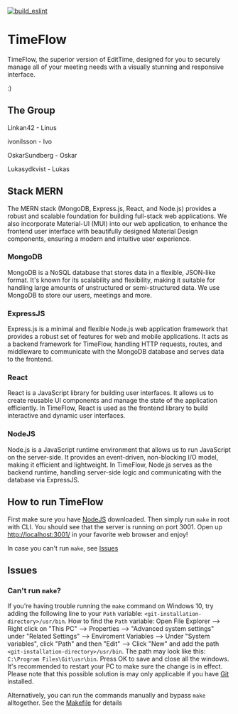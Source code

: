 [![build_eslint](https://github.com/Linkan42/TimeFlow/actions/workflows/Build_ESLint.yml/badge.svg)](https://github.com/Linkan42/TimeFlow/actions/workflows/Build_ESLint.yml)
# TimeFlow

TimeFlow, the superior version of EditTime, designed for you to securely manage all of your meeting needs with a visually stunning and responsive interface.

:)

## The Group 

Linkan42      - Linus

ivonilsson    - Ivo

OskarSundberg - Oskar 

Lukasydkvist  - Lukas

## Stack MERN

The MERN stack (MongoDB, Express.js, React, and Node.js) provides a robust and scalable foundation for building full-stack web applications. We also incorporate Material-UI (MUI) into our web application, to enhance the frontend user interface with beautifully designed Material Design components, ensuring a modern and intuitive user experience.

### MongoDB

MongoDB is a NoSQL database that stores data in a flexible, JSON-like format. It's known for its scalability and flexibility, making it suitable for handling large amounts of unstructured or semi-structured data. We use MongoDB to store our users, meetings and more.

### ExpressJS

Express.js is a minimal and flexible Node.js web application framework that provides a robust set of features for web and mobile applications. It acts as a backend framework for TimeFlow, handling HTTP requests, routes, and middleware to communicate with the MongoDB database and serves data to the frontend.

### React

React is a JavaScript library for building user interfaces. It allows us to create reusable UI components and manage the state of the application efficiently. In TimeFlow, React is used as the frontend library to build interactive and dynamic user interfaces.

### NodeJS

Node.js is a JavaScript runtime environment that allows us to run JavaScript on the server-side. It provides an event-driven, non-blocking I/O model, making it efficient and lightweight. In TimeFlow, Node.js serves as the backend runtime, handling server-side logic and communicating with the database via ExpressJS.

## How to run TimeFlow

First make sure you have [NodeJS](https://nodejs.org/en/download) downloaded. Then simply run `make`  in root with CLI. You should see that the server is running on port 3001. Open up [http://localhost:3001/](http://localhost:3001/) in your favorite web browser and enjoy!

In case you can't run `make`, see [Issues](#issues)

## Issues

### Can't run `make`?

If you're having trouble running the `make` command on Windows 10, try adding the following line to your `Path` variable: `<git-installation-directory>/usr/bin`. How to find the `Path` variable: Open File Explorer --> Right click on "This PC" --> Properties --> "Advanced system settings" under "Related Settings" --> Enviroment Variables --> Under "System variables", click "Path" and then "Edit" --> Click "New" and add the path `<git-installation-directory>/usr/bin`. The path may look like this: `C:\Program Files\Git\usr\bin`. Press OK to save and close all the windows. It's recommended to restart your PC to make sure the change is in effect. Please note that this possible solution is may only applicable if you have [Git](https://git-scm.com/downloads) installed.

Alternatively, you can run the commands manually and bypass `make` alltogether. See the [Makefile](Makefile) for details